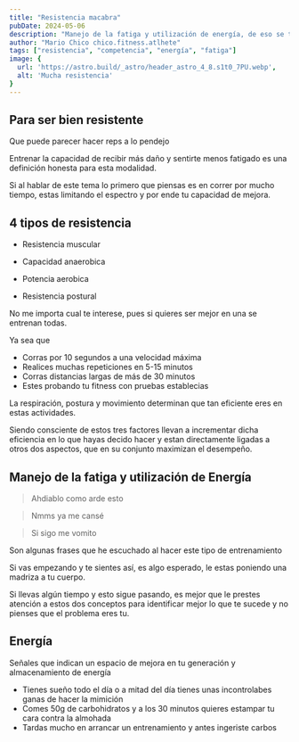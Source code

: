 ```yaml
---
title: "Resistencia macabra"
pubDate: 2024-05-06
description: "Manejo de la fatiga y utilización de energía, de eso se tratra el juego de Resistencia"
author: "Mario Chico chico.fitness.atlhete"
tags: ["resistencia", "competencia", "energía", "fatiga"]
image: {
  url: 'https://astro.build/_astro/header_astro_4_8.s1t0_7PU.webp',
  alt: 'Mucha resistencia'
}
---
```



## Para ser bien resistente

Que puede parecer hacer reps a lo pendejo 

Entrenar la capacidad de recibir más daño y sentirte menos fatigado es una definición honesta para esta modalidad.

Si al hablar de este tema lo primero que piensas es en correr por mucho tiempo, estas limitando el espectro y por ende tu capacidad de mejora.

## 4 tipos de resistencia

- Resistencia muscular

- Capacidad anaerobica

- Potencia aerobica

- Resistencia postural

No me importa cual te interese, pues si quieres ser mejor en una se entrenan todas.

Ya sea que

- Corras por 10 segundos a una velocidad máxima
- Realices muchas repeticiones en 5-15 minutos
- Corras distancias largas de más de 30 minutos
- Estes probando tu fitness con pruebas establecias

La respiración, postura y movimiento determinan que tan eficiente eres en estas actividades.

Siendo consciente de estos tres factores llevan a incrementar dicha eficiencia en lo que hayas decido hacer y estan directamente ligadas a otros dos aspectos, que en su conjunto maximizan el desempeño.

## Manejo de la fatiga y utilización de Energía

> Ahdiablo como arde esto
> 

> Nmms ya me cansé
> 

> Si sigo me vomito
> 

Son algunas frases que he escuchado al hacer este tipo de entrenamiento

Si vas empezando y te sientes así, es algo esperado, le estas poniendo una madriza a tu cuerpo.

Si llevas algún tiempo y esto sigue pasando, es mejor que le prestes atención a estos dos conceptos para identificar mejor lo que te sucede y no pienses que el problema eres tu.

## Energía

Señales que indican un espacio de mejora en tu generación y almacenamiento de energía

- Tienes sueño todo el día o a mitad del día tienes unas incontrolabes ganas de hacer la mimición
- Comes 50g de carbohidratos y a los 30 minutos quieres estampar tu cara contra la almohada
- Tardas mucho en arrancar un entrenamiento y antes ingeriste carbos